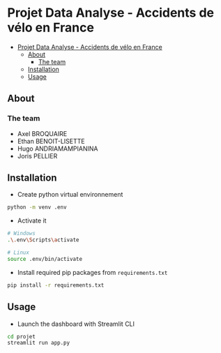 # Projet Data Analyse - Accidents de vélo en France

- [Projet Data Analyse - Accidents de vélo en France](#projet-data-analyse---accidents-de-vélo-en-france)
  - [About](#about)
    - [The team](#the-team)
  - [Installation](#installation)
  - [Usage](#usage)

## About
### The team
- Axel BROQUAIRE
- Ethan BENOIT-LISETTE
- Hugo ANDRIAMAMPIANINA
- Joris PELLIER

## Installation

- Create python virtual environnement
```bash
python -m venv .env
```

- Activate it
```bash
# Windows
.\.env\Scripts\activate

# Linux
source .env/bin/activate
```

- Install required pip packages from `requirements.txt`
```bash
pip install -r requirements.txt
```

## Usage

- Launch the dashboard with Streamlit CLI
```bash
cd projet
streamlit run app.py
```